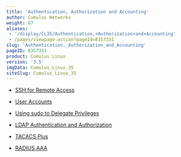 ```yaml
---
title: 'Authentication, Authorization and Accounting'
author: Cumulus Networks
weight: 67
aliases:
 - '/display/CL35/Authentication,+Authorization+and+Accounting'
 - /pages/viewpage.action?pageId=8357331
slug: 'Authentication,_Authorization_and_Accounting'
pageID: 8357331
product: Cumulus Linux
version: '3.5'
imgData: Cumulus_Linux_35
siteSlug: Cumulus_Linux_35
---
```

  - [SSH for Remote Access](/SSH_for_Remote_Access.html)

  - [User Accounts](/User_Accounts.html)

  - [Using sudo to Delegate
    Privileges](/Using_sudo_to_Delegate_Privileges.html)

  - [LDAP Authentication and
    Authorization](/LDAP_Authentication_and_Authorization.html)

  - [TACACS Plus](/TACACS_Plus.html)

  - [RADIUS AAA](/RADIUS_AAA.html)

<article id="html-search-results" class="ht-content" style="display: none;">

</article>

<footer id="ht-footer">

</footer>
